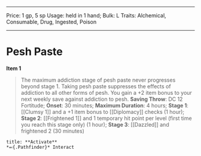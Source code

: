 
---
Price: 1 gp, 5 sp
Usage: held in 1 hand;
Bulk: L
Traits: Alchemical, Consumable, Drug, Ingested, Poison

---

# Pesh Paste

**Item 1**

> The maximum addiction stage of pesh paste never progresses beyond stage 1. Taking pesh paste suppresses the effects of addiction to all other forms of pesh. You gain a +2 item bonus to your next weekly save against addiction to pesh.
**Saving Throw**: DC 12 Fortitude;
**Onset**: 30 minutes;
**Maximum Duration**: 4 hours;
**Stage 1**:  [[Clumsy 1]] and a +1 item bonus to [[Diplomacy]] checks (1 hour);
**Stage 2**:  [[Frightened 1]] and 1 temporary hit point per level (first time you reach this stage only) (1 hour);
**Stage 3**:  [[Dazzled]] and frightened 2 (30 minutes)

```ad-embed-ability
title: **Activate**
*⬻{.Pathfinder}* Interact 
```
